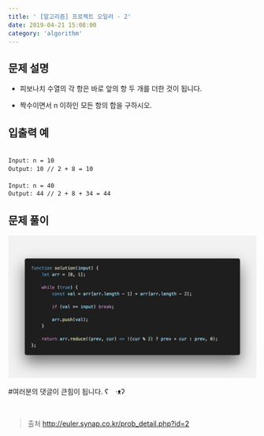 ```yaml
---
title: ' [알고리즘] 프로젝트 오일러 - 2'
date: 2019-04-21 15:08:00
category: 'algorithm'
---
```


문제 설명
-------

- 피보나치 수열의 각 항은 바로 앞의 항 두 개를 더한 것이 됩니다. 

- 짝수이면서 n 이하인 모든 항의 합을 구하시오.

입출력 예
-------
```sh

Input: n = 10
Output: 10 // 2 + 8 = 10

Input: n = 40
Output: 44 // 2 + 8 + 34 = 44

```

문제 풀이
-------

![](../../../assets/euler/euler.2.solution.png)

#여러분의 댓글이 큰힘이 됩니다. ʕ　·ᴥʔ

<br />

> 출처
> <a href="http://euler.synap.co.kr/prob_detail.php?id=2" target="_blank">http://euler.synap.co.kr/prob_detail.php?id=2</a>
